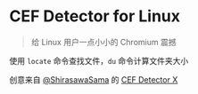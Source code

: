 # CEF Detector for Linux

> 给 Linux 用户一点小小的 Chromium 震撼

使用 `locate` 命令查找文件，`du` 命令计算文件夹大小

创意来自 [@ShirasawaSama](https://github.com/ShirasawaSama) 的 [CEF Detector X](https://github.com/ShirasawaSama/CefDetectorX)
